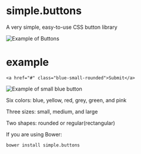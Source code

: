 simple.buttons
==============

A very simple, easy-to-use CSS button library

![Example of Buttons](http://i61.tinypic.com/255kge9.png "Example of simple.buttons")

example
============
`<a href="#" class="blue-small-rounded">Submit</a>`

![Example of small blue button](http://i58.tinypic.com/30cbx5d.png")

Six colors: blue, yellow, red, grey, green, and pink


Three sizes: small, medium, and large


Two shapes: rounded or regular(rectangular)


If you are using Bower:


`bower install simple.buttons`
